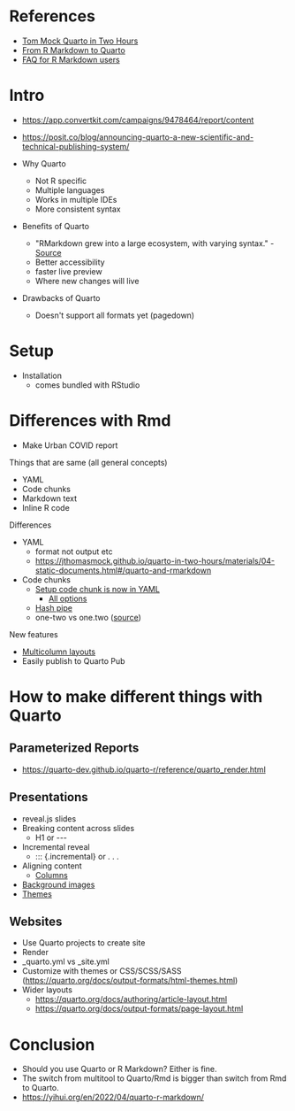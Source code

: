 # References 

- [Tom Mock Quarto in Two Hours](https://jthomasmock.github.io/quarto-in-two-hours/)
- [From R Markdown to Quarto](https://rstudio-conf-2022.github.io/rmd-to-quarto/)
- [FAQ for R Markdown users](https://quarto.org/docs/faq/rmarkdown.html)

# Intro

- https://app.convertkit.com/campaigns/9478464/report/content
- https://posit.co/blog/announcing-quarto-a-new-scientific-and-technical-publishing-system/

- Why Quarto
	- Not R specific
	- Multiple languages
	- Works in multiple IDEs
	- More consistent syntax

- Benefits of Quarto
	- "RMarkdown grew into a large ecosystem, with varying syntax." - [Source](https://jthomasmock.github.io/quarto-in-two-hours/materials/01-intro-quarto.html#/one-install-batteries-included)
	- Better accessibility
	- faster live preview
	- Where new changes will live

- Drawbacks of Quarto
	- Doesn't support all formats yet (pagedown)

# Setup

- Installation
	- comes bundled with RStudio

# Differences with Rmd

- Make Urban COVID report

Things that are same (all general concepts)
- YAML
- Code chunks
- Markdown text
- Inline R code

Differences
- YAML
	- format not output etc
	- https://jthomasmock.github.io/quarto-in-two-hours/materials/04-static-documents.html#/quarto-and-rmarkdown
- Code chunks
	- [Setup code chunk is now in YAML](https://rstudio-conf-2022.github.io/rmd-to-quarto/materials/3-computation/slides/computation.html#/from-cell-option-to-yaml-1) 
		- [All options](https://quarto.org/docs/reference/cells/cells-knitr.html)
	- [Hash pipe](https://rstudio-conf-2022.github.io/rmd-to-quarto/materials/3-computation/slides/computation.html#/generalizing-the-code-chunk-2)
	- one-two vs one.two ([source](https://jthomasmock.github.io/quarto-in-two-hours/materials/03-computation-editors.html#/rmarkdown-vs-quarto))


New features
- [Multicolumn layouts](https://quarto.org/docs/authoring/article-layout.html)
- Easily publish to Quarto Pub

# How to make different things with Quarto

## Parameterized Reports

- https://quarto-dev.github.io/quarto-r/reference/quarto_render.html

## Presentations

- reveal.js slides
- Breaking content across slides
	- H1 or ---
- Incremental reveal
	- ::: {.incremental} or . . .
- Aligning content
	- [Columns](https://quarto.org/docs/presentations/revealjs/#multiple-columns)
- [Background images](https://quarto.org/docs/presentations/revealjs/#slide-backgrounds)
- [Themes](https://quarto.org/docs/presentations/revealjs/themes.html)


## Websites

- Use Quarto projects to create site
- Render
- _quarto.yml vs _site.yml
- Customize with themes or CSS/SCSS/SASS (https://quarto.org/docs/output-formats/html-themes.html)
- Wider layouts
	- https://quarto.org/docs/authoring/article-layout.html
	- https://quarto.org/docs/output-formats/page-layout.html

# Conclusion

- Should you use Quarto or R Markdown? Either is fine.
- The switch from multitool to Quarto/Rmd is bigger than switch from Rmd to Quarto.
- https://yihui.org/en/2022/04/quarto-r-markdown/
